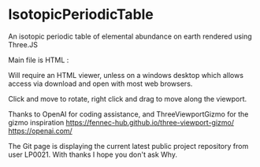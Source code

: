 # IsotopicPeriodicTable
An isotopic periodic table of elemental abundance on earth rendered using Three.JS

Main file is HTML : 

Will require an HTML viewer, unless on a windows desktop which allows access via download and open with most web browsers.

Click and move to rotate, right click and drag to move along the viewport.

Thanks to OpenAI for coding assistance, and ThreeViewportGizmo for the gizmo inspiration
https://fennec-hub.github.io/three-viewport-gizmo/
https://openai.com/



The Git page is displaying the current latest public project repository from user LP0021.
With thanks I hope you don't ask Why.
